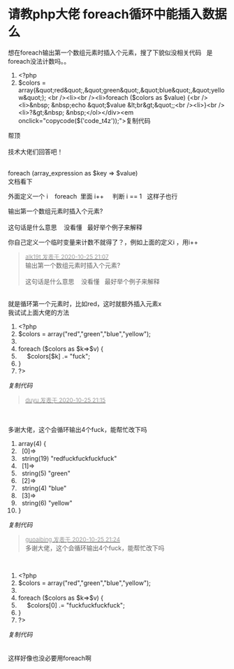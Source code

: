 # 请教php大佬 foreach循环中能插入数据么


想在foreach输出第一个数组元素时插入个元素，搜了下貌似没相关代码&nbsp; &nbsp;是foreach没法计数吗。。<br /><div class="blockcode"><div id="code_t4z"><ol><li>&lt;?php <br /><li>$colors = array(&quot;red&quot;,&quot;green&quot;,&quot;blue&quot;,&quot;yellow&quot;); <br /><li><br /><li>foreach ($colors as $value) {<br /><li>&nbsp; &nbsp;echo &quot;$value &lt;br&gt;&quot;;<br /><li>}<br /><li>?&gt;&nbsp; &nbsp;</ol></div><em onclick="copycode($('code_t4z'));">复制代码</em></div>

帮顶<br />
<br />
技术大佬们回答吧！<br />
<br />
<img src="static/image/smiley/default/lol.gif" smilieid="12" border="0" alt="" /><img src="static/image/smiley/default/lol.gif" smilieid="12" border="0" alt="" /><img src="static/image/smiley/default/lol.gif" smilieid="12" border="0" alt="" />

foreach (array_expression as $key =&gt; $value)&nbsp;&nbsp;<br />
文档看下

外面定义一个 i&nbsp; &nbsp; foreach&nbsp;&nbsp;里面 i++&nbsp; &nbsp;&nbsp;&nbsp;判断 i == 1&nbsp; &nbsp;这样子也行

输出第一个数组元素时插入个元素?<br />
<br />
这句话是什么意思&nbsp; &nbsp; 没看懂&nbsp; &nbsp;最好举个例子来解释<br />


你自己定义一个临时变量来计数不就得了？<img src="static/image/smiley/default/lol.gif" smilieid="12" border="0" alt="" />，例如上面的定义i ，用i++<img id="aimg_S5Faf" onclick="zoom(this, this.src, 0, 0, 0)" class="zoom" src="https://cdn.jsdelivr.net/gh/hishis/forum-master/public/images/patch.gif" onmouseover="img_onmouseoverfunc(this)" onload="thumbImg(this)" border="0" alt="" />

<div class="quote"><blockquote><font size="2"><a href="https://www.hostloc.com/forum.php?mod=redirect&amp;goto=findpost&amp;pid=9351275&amp;ptid=758377" target="_blank"><font color="#999999">alk19t 发表于 2020-10-25 21:07</font></a></font><br />
输出第一个数组元素时插入个元素?<br />
<br />
这句话是什么意思&nbsp; &nbsp; 没看懂&nbsp; &nbsp;最好举个例子来解释</blockquote></div><br />
就是循环第一个元素时，比如red，这时就额外插入元素x<br />
我试试上面大佬的方法

<div class="blockcode"><div id="code_RgF"><ol><li>&lt;?php<br /><li>$colors = array(&quot;red&quot;,&quot;green&quot;,&quot;blue&quot;,&quot;yellow&quot;);<br /><li><br /><li>foreach ($colors as $k=&gt;$v) {<br /><li>&nbsp; &nbsp;&nbsp;&nbsp;$colors[$k] .= &quot;fuck&quot;;<br /><li>}<br /><li>?&gt;&nbsp; &nbsp;</ol></div><em onclick="copycode($('code_RgF'));">复制代码</em></div>

<div class="quote"><blockquote><font size="2"><a href="https://www.hostloc.com/forum.php?mod=redirect&amp;goto=findpost&amp;pid=9351313&amp;ptid=758377" target="_blank"><font color="#999999">duyu 发表于 2020-10-25 21:15</font></a></font></blockquote></div><br />
<br />
多谢大佬，这个会循环输出4个fuck，能帮忙改下吗<br /><div class="blockcode"><div id="code_x6a"><ol><li>array(4) {<br /><li>&nbsp;&nbsp;[0]=&gt;<br /><li>&nbsp;&nbsp;string(19) &quot;redfuckfuckfuckfuck&quot;<br /><li>&nbsp;&nbsp;[1]=&gt;<br /><li>&nbsp;&nbsp;string(5) &quot;green&quot;<br /><li>&nbsp;&nbsp;[2]=&gt;<br /><li>&nbsp;&nbsp;string(4) &quot;blue&quot;<br /><li>&nbsp;&nbsp;[3]=&gt;<br /><li>&nbsp;&nbsp;string(6) &quot;yellow&quot;<br /><li>}</ol></div><em onclick="copycode($('code_x6a'));">复制代码</em></div>

<div class="quote"><blockquote><font size="2"><a href="https://www.hostloc.com/forum.php?mod=redirect&amp;goto=findpost&amp;pid=9351328&amp;ptid=758377" target="_blank"><font color="#999999">guoaibing 发表于 2020-10-25 21:24</font></a></font><br />
多谢大佬，这个会循环输出4个fuck，能帮忙改下吗</blockquote></div><br />
<div class="blockcode"><div id="code_a7J"><ol><li>&lt;?php<br /><li>$colors = array(&quot;red&quot;,&quot;green&quot;,&quot;blue&quot;,&quot;yellow&quot;);<br /><li><br /><li>foreach ($colors as $k=&gt;$v) {<br /><li>&nbsp; &nbsp;&nbsp;&nbsp;$colors[0] .= &quot;fuckfuckfuckfuck&quot;;<br /><li>}<br /><li>?&gt;&nbsp; &nbsp;</ol></div><em onclick="copycode($('code_a7J'));">复制代码</em></div><br />
<br />
这样好像也没必要用foreach啊
